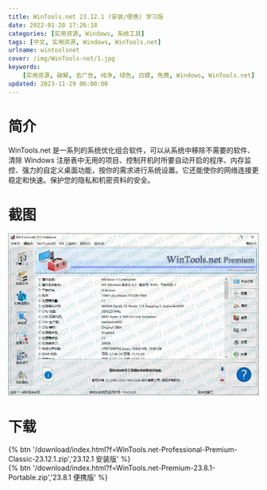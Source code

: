 ```yaml
---
title: WinTools.net 23.12.1 (安装/便携) 学习版
date: 2022-01-20 17:26:18
categories: [实用资源, Windows, 系统工具]
tags: [中文, 实用资源, Windows, WinTools.net]
urlname: wintoolsnet
cover: /img/WinTools-net/1.jpg
keywords:
    [实用资源, 破解, 去广告, 纯净, 绿色, 白嫖, 免费, Windows, WinTools.net]
updated: 2023-11-29 06:00:00
---
```


# 简介

WinTools.net 是一系列的系统优化组合软件，可以从系统中移除不需要的软件、清除 Windows 注册表中无用的项目、控制开机时所要自动开启的程序、内存监控、强力的自定义桌面功能，按你的需求进行系统设置。它还能使你的网络连接更稳定和快速。保护您的隐私和机密资料的安全。

# 截图

![](/img/WinTools-net/2.jpg)

# 下载

{% btn '/download/index.html?f=WinTools.net-Professional-Premium-Classic-23.12.1.zip','23.12.1 安装版' %}
<br>
{% btn '/download/index.html?f=WinTools.net-Premium-23.8.1-Portable.zip','23.8.1 便携版' %}
